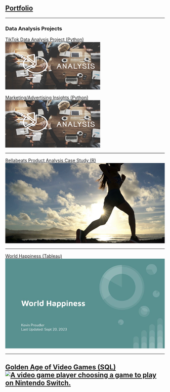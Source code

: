 ## <a href="https://kproudler.github.io/">Portfolio</a>

---

### Data Analysis Projects

[TikTok Data Analysis Project (Python)](/TikTok%20project.html)
<br>
<a href="https://kproudler.github.io/TikTok%20project.html"><img src="marketing_insights_picture.jpg" width="300" height="150"/></a>

[Marketing/Advertising Insights (Python)](/Linear-Regression.html)
<br>
<a href="https://kproudler.github.io/Linear-Regression.html"><img src="marketing_insights_picture.jpg" width="300" height="150"/></a>

---

[Bellabeats Product Analysis Case Study (R)](/Bellabeat-Case-Study.html)
<br>
<a href="https://kproudler.github.io/Bellabeat-Case-Study.html"><img src="dataset-cover.png"/></a>

---

[World Happiness (Tableau)](/world_happiness_slides.md)
<br>
<a href="https://kproudler.github.io/world_happiness_slides.html"><img src="World Happiness.jpg?raw=true"/></a>

---

[Golden Age of Video Games (SQL)](/golden_age_videogames.md)
<br>
<a href="https://kproudler.github.io/golden_age_videogames.html"><img src="https://assets.datacamp.com/production/project_1413/img/video_game.jpg" alt="A video game player choosing a game to play on Nintendo Switch."></a>
---

